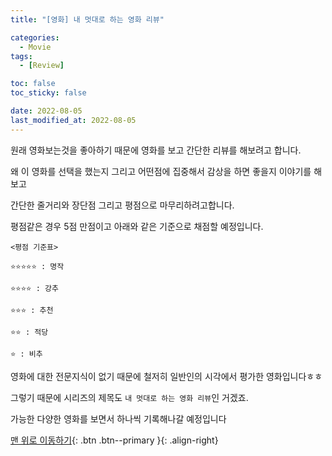 ```yaml
---
title: "[영화] 내 멋대로 하는 영화 리뷰"

categories:
  - Movie
tags:
  - [Review]

toc: false
toc_sticky: false

date: 2022-08-05
last_modified_at: 2022-08-05
---
```


원래 영화보는것을 좋아하기 때문에 영화를 보고 간단한 리뷰를 해보려고 합니다.

왜 이 영화를 선택을 했는지 그리고 어떤점에 집중해서 감상을 하면 좋을지 이야기를 해보고

간단한 줄거리와 장단점 그리고 평점으로 마무리하려고합니다.

평점같은 경우 5점 만점이고 아래와 같은 기준으로 채점할 예정입니다.

```
<평점 기준표>

⭐⭐⭐⭐⭐ : 명작

⭐⭐⭐⭐ : 강추

⭐⭐⭐ : 추천

⭐⭐ : 적당

⭐ : 비추
```

영화에 대한 전문지식이 없기 때문에 철저히 일반인의 시각에서 평가한 영화입니다ㅎㅎ

그렇기 때문에 시리즈의 제목도 `내 멋대로 하는 영화 리뷰`인 거겠죠.

가능한 다양한 영화를 보면서 하나씩 기록해나갈 예정입니다

[맨 위로 이동하기](#){: .btn .btn--primary }{: .align-right}
